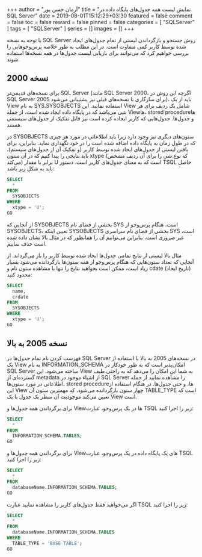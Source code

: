 +++
author = "آرمان حسن پور"
title = "نمایش لیست همه جدول‌های پایگاه داده در SQL Server"
date = 2019-08-01T15:12:29+03:30
featured = false
comment = false
toc = false
reward = false
pinned = false
categories = [
	"SQLServer"
]
tags = [
    "SQLServer"
]
series = []
images = []
+++


با توجه به نسخه SQL Server روش جستجو و بازگرداندن لیستی از تمام جدول‌های ایجاد شده توسط کاربر کمی متفاوت است. در این مطلب به طور خلاصه پرس‌و‌جوهایی را بررسی خواهیم کرد که می‌توانند برای بازیابی لیست جدول‌ها در همه نسخه‌ها استفاده شوند.
<!--more-->

## نسخه 2000

برای نسخه‌های قدیمی‌تر SQL Server (مانند SQL Server 2000، اگرچه این روش در SQL Server 2005 برای سازگاری با نسخه‌های قبلی نیز پشتیبانی می‌شود)، باید از یک View به نام SYS.SYSOBJECTS استفاده نمایید. این View شامل یک ردیف برای هر شی می‌باشد که در پایگاه داده ایجاد شده است، از جمله Viewها، stored procedureها و جدول‌ها. جدول‌هایی که کاربر ایجاده کرده است نیز قابل تفکیک از جدول‌های سیستمی هستند.

در SYSOBJECTS ستون‌های دیگری نیز وجود دارد زیرا باید اطلاعاتی در مورد هر چیزی که در طول زمان به پایگاه داده اضافه شده است را در خود نگهداری نماید. بنابراین، برای یافتن لیستی از جدول‌های ایجاد شده توسط کاربر (و تفکیک آن از جدول‌های سیستم)، باید نتایجی را پیدا کنیم که در آن ستون xtype (که نوع شی را برای آن ردیف مشخص می‌کند) برابر با مقدار U است که به معنای جدول‌های کاربر است. دستور TSQL حاصل باید به شکل زیر باشد:
```sql
SELECT
  *
FROM
  SYSOBJECTS
WHERE
  xtype = 'U';
GO
```

از آنجایی که SYSOBJECTS بخشی از فضای نام SYS است، هنگام پرس‌و‌جو از SYSOBJECTS، تعیین اینکه SYSOBJECTS بخشی از فضای نام سراسری SYS است، غیر ضروری است، بنابراین می‌توانیم آن را همانطور که در مثال بالا نشان داده شده است حذف نماییم.

مثال بالا لیستی از نتایج تمامی جدول‌ها ایجاد شده توسط کاربر را باز می‌گرداند. از آنجایی که تعداد ستون‌‌هایی که هنگام پرس‌و‌جو از همه ستون‌ها بازگردانده می‌شود بسیار زیاد است، ممکن است بخواهید نتایج را تنها با مشاهده ستون نام و cdate (تاریخ ایجاد) محدود کنید:
```sql
SELECT
  name,
  crdate
FROM
  SYSOBJECTS
WHERE
  xtype = 'U';
GO
```

## نسخه 2005 به بالا
فهرست کردن نام تمام جدول‌ها در SQL Server  در نسخه‌های 2005 به بالا با استفاده از یک View به نام INFORMATION_SCHEMA امکان‌پذیر است که به طور خودکار در SQL Server ساخته می‌شود. این View به شما این امکان را می‌دهد که به راحتی طیف گسترده‌ای از metadata از اشیاء موجود در SQL Server را مشاهده نمایید از جمله اطلاعاتی در مورد ستون‌ها، stored procedureها، و حتی جدول‌ها. در هنگام استفاده از این View چهار ستون بازگردانده می‌شود، که مهمترین ستون آن TABLE_TYPE است که تعیین می‌کند موجودیت آن سطر یک جدول یا یک View است.

برای برگرداندن همه جدول‌ها و Viewها در یک پرس‌و‌جو، عبارت TSQL زیر را اجرا کنید:
```sql
SELECT
  *
FROM
  INFORMATION_SCHEMA.TABLES;
GO
```

برای برگرداندن همه جدول‌ها و Viewهای یک پایگاه داده در یک پرس‌و‌جو، عبارت TSQL زیر را اجرا کنید:
```sql
SELECT
  *
FROM
  databaseName.INFORMATION_SCHEMA.TABLES;
GO
```

اگر می‌خواهید فقط جدول‌های کاربر را مشاهده نمایید عبارت TSQL زیر را اجرا کنید:
```sql
SELECT
  *
FROM
  databaseName.INFORMATION_SCHEMA.TABLES
WHERE
  TABLE_TYPE = 'BASE TABLE';
GO
```


